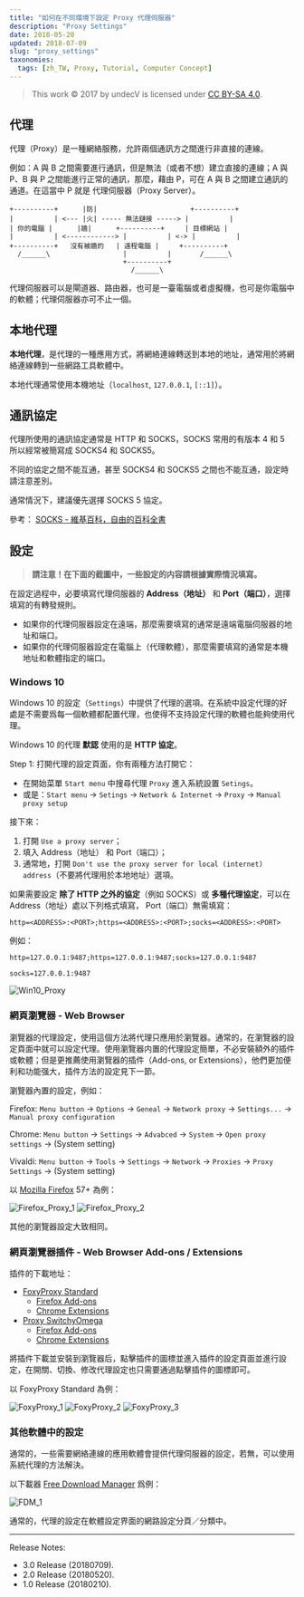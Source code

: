```yaml
---
title: "如何在不同環境下設定 Proxy 代理伺服器"
description: "Proxy Settings"
date: 2018-05-20
updated: 2018-07-09
slug: "proxy_settings"
taxonomies:
  tags: [zh_TW, Proxy, Tutorial, Computer Concept]
---
```


> This work © 2017 by undecV is licensed under [CC BY-SA 4.0](https://creativecommons.org/licenses/by-sa/4.0/).

## 代理

代理（Proxy）是一種網絡服務，允許兩個通訊方之間進行非直接的連線。

例如：A 與 B 之間需要進行通訊，但是無法（或者不想）建立直接的連線；A 與 P、B 與 P 之間能進行正常的通訊，那麼，藉由 P，可在 A 與 B 之間建立通訊的通道。在這當中 P 就是 代理伺服器（Proxy Server）。

```plain
+----------+      |防|                       +----------+
|          | <--- |火| ----- 無法鏈接 -----> |          |
| 你的電腦 |      |牆|      +----------+     | 目標網站 |
|          | <------------> |          | <-> |          |
+----------+   沒有被牆的   | 遠程電腦 |     +----------+
  /______\                  |          |       /______\
                            +----------+
                              /______\
```

代理伺服器可以是閘道器、路由器，也可是一臺電腦或者虛擬機，也可是你電腦中的軟體；代理伺服器亦可不止一個。

## 本地代理

**本地代理**，是代理的一種應用方式，將網絡連線轉送到本地的地址，通常用於將網絡連線轉到一些網路工具軟體中。

本地代理通常使用本機地址（`localhost`, `127.0.0.1`, `[::1]`）。

## 通訊協定

代理所使用的通訊協定通常是 HTTP 和 SOCKS，SOCKS 常用的有版本 4 和 5 所以經常被簡寫成 SOCKS4 和 SOCKS5。

不同的協定之間不能互通，甚至 SOCKS4 和 SOCKS5 之間也不能互通，設定時請注意差別。

通常情況下，建議優先選擇 SOCKS 5 協定。

參考：
[SOCKS - 維基百科，自由的百科全書](https://zh.wikipedia.org/zh-tw/SOCKS)

## 設定

> **請注意！在下面的截圖中，一些設定的内容請根據實際情況填寫。**

在設定過程中，必要填寫代理伺服器的 **Address（地址）** 和 **Port（端口）**，選擇填寫的有轉發規則。

- 如果你的代理伺服器設定在遠端，那麼需要填寫的通常是遠端電腦伺服器的地址和端口。
- 如果你的代理伺服器設定在電腦上（代理軟體），那麼需要填寫的通常是本機地址和軟體指定的端口。

### Windows 10

Windows 10 的設定（`Settings`）中提供了代理的選項。在系統中設定代理的好處是不需要爲每一個軟體都配置代理，也使得不支持設定代理的軟體也能夠使用代理。

Windows 10 的代理 **默認** 使用的是 **HTTP 協定**。

Step 1: 打開代理的設定頁面，你有兩種方法打開它：

- 在開始菜單 `Start menu` 中搜尋代理 `Proxy` 進入系統設置 `Setings`。
- 或是：`Start menu` → `Setings` → `Network & Internet` → `Proxy` → `Manual proxy setup`

接下來：

1. 打開 `Use a proxy server`；
2. 填入 Address（地址） 和 Port（端口）；
3. 通常地，打開 `Don't use the proxy server for local (internet) address`（不要將代理用於本地地址）選項。

如果需要設定 **除了 HTTP 之外的協定**（例如 SOCKS）或 **多種代理協定**，可以在 Address（地址）處以下列格式填寫， Port（端口）無需填寫：

```plain
http=<ADDRESS>:<PORT>;https=<ADDRESS>:<PORT>;socks=<ADDRESS>:<PORT>
```

例如：

```plain
http=127.0.0.1:9487;https=127.0.0.1:9487;socks=127.0.0.1:9487
```

```plain
socks=127.0.0.1:9487
```

![Win10_Proxy](./images/Win10_Proxy_E.png)

### 網頁瀏覽器 - Web Browser

瀏覽器的代理設定，使用這個方法將代理只應用於瀏覽器。通常的，在瀏覽器的設定頁面中就可以設定代理。使用瀏覽器内置的代理設定簡單，不必安裝額外的插件或軟體；但是更推薦使用瀏覽器的插件（Add-ons, or Extensions），他們更加便利和功能强大，插件方法的設定見下一節。

瀏覽器內置的設定，例如：

Firefox:
`Menu button` → `Options` → `Geneal` → `Network proxy` → `Settings...` → `Manual proxy configuration`

Chrome:
`Menu button` → `Settings` → `Advabced` → `System` → `Open proxy settings` → (System setting)

Vivaldi:
`Menu button` → `Tools` → `Settings` → `Network` → `Proxies` → `Proxy Settings` → (System setting)

以 [Mozilla Firefox](https://www.mozilla.org/zh-TW/firefox/all/) 57+ 為例：

![Firefox_Proxy_1](./images/Firefox_Proxy_1_E.png)
![Firefox_Proxy_2](./images/Firefox_Proxy_2.png)

其他的瀏覽器設定大致相同。

### 網頁瀏覽器插件 - Web Browser Add-ons / Extensions

插件的下載地址：

- [FoxyProxy Standard](https://getfoxyproxy.org/)
  - [Firefox Add-ons](https://addons.mozilla.org/en-US/firefox/addon/foxyproxy-standard/)
  - [Chrome Extensions](https://chrome.google.com/webstore/detail/foxyproxy-standard/gcknhkkoolaabfmlnjonogaaifnjlfnp)
- [Proxy SwitchyOmega](https://github.com/FelisCatus/SwitchyOmega)
  - [Firefox Add-ons](https://addons.mozilla.org/en-US/firefox/addon/switchyomega/)
  - [Chrome Extensions](https://chrome.google.com/webstore/detail/proxy-switchyomega/padekgcemlokbadohgkifijomclgjgif)

將插件下載並安裝到瀏覽器后，點擊插件的圖標並進入插件的設定頁面並進行設定，在開關、切換、修改代理設定也只需要通過點擊插件的圖標即可。

以 FoxyProxy Standard 為例：

![FoxyProxy_1](./images/FoxyProxy_1_E.png)
![FoxyProxy_2](./images/FoxyProxy_2.png)
![FoxyProxy_3](./images/FoxyProxy_3_E.png)

### 其他軟體中的設定

通常的，一些需要網絡連線的應用軟體會提供代理伺服器的設定，若無，可以使用系統代理的方法解決。

以下載器 [Free Download Manager](https://www.freedownloadmanager.org) 爲例：

![FDM_1](./images/FDM_1_E.png)

通常的，代理的設定在軟體設定界面的網路設定分頁／分類中。

---

Release Notes:

- 3.0 Release (20180709).
- 2.0 Release (20180520).
- 1.0 Release (20180210).
